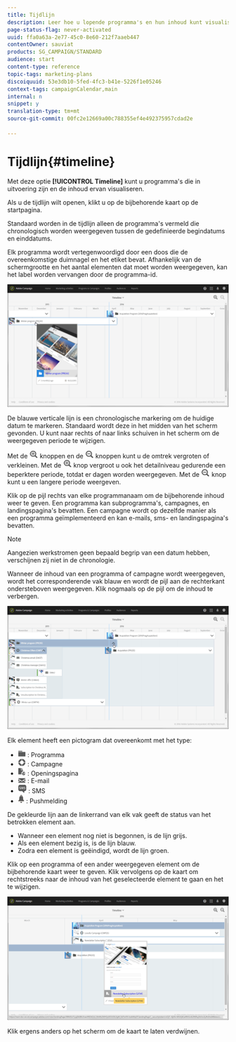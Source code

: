 ```yaml
---
title: Tijdlijn
description: Leer hoe u lopende programma's en hun inhoud kunt visualiseren met de interface Adobe Campagne Standard.
page-status-flag: never-activated
uuid: ffa0a63a-2e77-45c0-8e60-212f7aaeb447
contentOwner: sauviat
products: SG_CAMPAIGN/STANDARD
audience: start
content-type: reference
topic-tags: marketing-plans
discoiquuid: 53e3db10-5fed-4fc3-b41e-5226f1e05246
context-tags: campaignCalendar,main
internal: n
snippet: y
translation-type: tm+mt
source-git-commit: 00fc2e12669a00c788355ef4e492375957cdad2e

---
```



# Tijdlijn{#timeline}

Met deze optie **[!UICONTROL Timeline]** kunt u programma&#39;s die in uitvoering zijn en de inhoud ervan visualiseren.

Als u de tijdlijn wilt openen, klikt u op de bijbehorende kaart op de startpagina.

Standaard worden in de tijdlijn alleen de programma&#39;s vermeld die chronologisch worden weergegeven tussen de gedefinieerde begindatums en einddatums.

Elk programma wordt vertegenwoordigd door een doos die de overeenkomstige duimnagel en het etiket bevat. Afhankelijk van de schermgrootte en het aantal elementen dat moet worden weergegeven, kan het label worden vervangen door de programma-id.

![](assets/timeline_1.png)

De blauwe verticale lijn is een chronologische markering om de huidige datum te markeren. Standaard wordt deze in het midden van het scherm gevonden. U kunt naar rechts of naar links schuiven in het scherm om de weergegeven periode te wijzigen.

Met de ![](assets/timeline_zoom_in.png) knoppen en de ![](assets/timeline_zoom_out.png) knoppen kunt u de omtrek vergroten of verkleinen. Met de ![](assets/timeline_zoom_in.png) knop vergroot u ook het detailniveau gedurende een beperktere periode, totdat er dagen worden weergegeven. Met de ![](assets/timeline_zoom_out.png) knop kunt u een langere periode weergeven.

Klik op de pijl rechts van elke programmanaam om de bijbehorende inhoud weer te geven. Een programma kan subprogramma&#39;s, campagnes, en landingspagina&#39;s bevatten. Een campagne wordt op dezelfde manier als een programma geïmplementeerd en kan e-mails, sms- en landingspagina&#39;s bevatten.

>[!NOTE]
>
>Aangezien werkstromen geen bepaald begrip van een datum hebben, verschijnen zij niet in de chronologie.

Wanneer de inhoud van een programma of campagne wordt weergegeven, wordt het corresponderende vak blauw en wordt de pijl aan de rechterkant ondersteboven weergegeven. Klik nogmaals op de pijl om de inhoud te verbergen.

![](assets/timeline_2.png)

Elk element heeft een pictogram dat overeenkomt met het type:

* ![](assets/timeline_program_icon.png) : Programma
* ![](assets/timeline_campaign_icon.png) : Campagne
* ![](assets/timeline_lp_icon.png) : Openingspagina
* ![](assets/timeline_email_icon.png) : E-mail
* ![](assets/timeline_sms_icon.png) : SMS
* ![](assets/timeline_push_icon.png) : Pushmelding

De gekleurde lijn aan de linkerrand van elk vak geeft de status van het betrokken element aan.

* Wanneer een element nog niet is begonnen, is de lijn grijs.
* Als een element bezig is, is de lijn blauw.
* Zodra een element is geëindigd, wordt de lijn groen.

Klik op een programma of een ander weergegeven element om de bijbehorende kaart weer te geven. Klik vervolgens op de kaart om rechtstreeks naar de inhoud van het geselecteerde element te gaan en het te wijzigen.

![](assets/timeline_3.png)

Klik ergens anders op het scherm om de kaart te laten verdwijnen.
